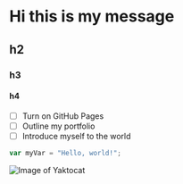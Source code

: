 # Hi this is my message 
## h2 
### h3 
#### h4
- [ ] Turn on GitHub Pages
- [ ] Outline my portfolio
- [ ] Introduce myself to the world
``` javascript
var myVar = "Hello, world!";
```
![Image of Yaktocat](https://octodex.github.com/images/yaktocat.png)

